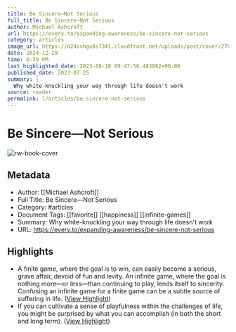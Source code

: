```yaml
---
title: Be Sincere—Not Serious
full_title: Be Sincere—Not Serious
author: Michael Ashcroft
url: https://every.to/expanding-awareness/be-sincere-not-serious
category: articles
image_url: https://d24ovhgu8s7341.cloudfront.net/uploads/post/cover/2705/92Ib1xISiPn-lzHDkBzC3kjb7SqlymJ-88ss9BmY661K1U_oAN19xtHBMMLIfoWBTEl93ncEF8aXayNoqyIPJ3PbFGEwmswOEajsaQVc18F3K3xe6B_uEd-INzKU.png
date: 2024-12-29
time: 6:39 PM
last_highlighted_date: 2023-08-18 09:47:56.483802+00:00
published_date: 2023-07-25
summary: |
  Why white-knuckling your way through life doesn't work
source: reader
permalink: l/articles/be-sincere-not-serious
---
```

# Be Sincere—Not Serious

![rw-book-cover](https://d24ovhgu8s7341.cloudfront.net/uploads/post/cover/2705/92Ib1xISiPn-lzHDkBzC3kjb7SqlymJ-88ss9BmY661K1U_oAN19xtHBMMLIfoWBTEl93ncEF8aXayNoqyIPJ3PbFGEwmswOEajsaQVc18F3K3xe6B_uEd-INzKU.png)

## Metadata
- Author: [[Michael Ashcroft]]
- Full Title: Be Sincere—Not Serious
- Category: #articles
- Document Tags: [[favorite]] [[happiness]] [[infinite-games]] 
- Summary: Why white-knuckling your way through life doesn't work
- URL: https://every.to/expanding-awareness/be-sincere-not-serious

## Highlights
- A finite game, where the goal is to win, can easily become a serious, grave affair, devoid of fun and levity. An infinite game, where the goal is nothing more—or less—than continuing to play, lends itself to sincerity. Confusing an infinite game for a finite game can be a subtle source of suffering in life. ([View Highlight](https://read.readwise.io/read/01h840m8scj44q92qk3r0r4606))
- If you can cultivate a sense of playfulness within the challenges of life, you might be surprised by what you can accomplish (in both the short and long term). ([View Highlight](https://read.readwise.io/read/01h840ppeywcha9w9mt04rdt5v))


